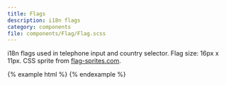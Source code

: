 ```yaml
---
title: Flags
description: i18n flags
category: components
file: components/Flag/Flag.scss
---
```


i18n flags used in telephone input and country selector. Flag size: 16px x 11px.
CSS sprite from [flag-sprites.com](https://www.flag-sprites.com/).

{% example html %}
<span class='Flag Flag--es'></span>
<span class='Flag Flag--us'></span>
<span class='Flag Flag--uk'></span>
<span class='Flag Flag--cn'></span>
{% endexample %}
